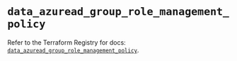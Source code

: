 # `data_azuread_group_role_management_policy`

Refer to the Terraform Registry for docs: [`data_azuread_group_role_management_policy`](https://registry.terraform.io/providers/hashicorp/azuread/2.50.0/docs/data-sources/group_role_management_policy).
